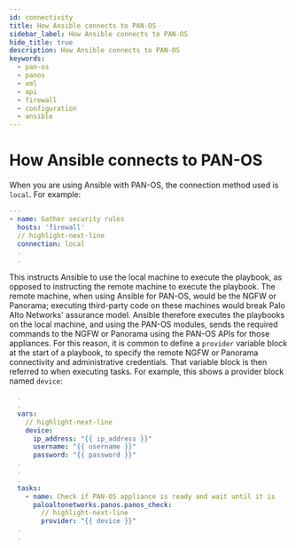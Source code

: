 ```yaml
---
id: connectivity
title: How Ansible connects to PAN-OS
sidebar_label: How Ansible connects to PAN-OS
hide_title: true
description: How Ansible connects to PAN-OS
keywords:
  - pan-os
  - panos
  - xml
  - api
  - firewall
  - configuration
  - ansible
---
```


# How Ansible connects to PAN-OS

When you are using Ansible with PAN-OS, the connection method used is ```local```. For example:

```yaml
---
- name: Gather security rules
  hosts: 'firewall'
  // highlight-next-line
  connection: local
  .
  .
```

This instructs Ansible to use the local machine to execute the playbook, as opposed to instructing the remote machine to execute the playbook. The remote machine, when using Ansible for PAN-OS, would be the NGFW or Panorama; executing third-party code on these machines would break Palo Alto Networks' assurance model. Ansible therefore executes the playbooks on the local machine, and using the PAN-OS modules, sends the required commands to the NGFW or Panorama using the PAN-OS APIs for those appliances. For this reason, it is common to define a ```provider``` variable block at the start of a playbook, to specify the remote NGFW or Panorama connectivity and administrative credentials. That variable block is then referred to when executing tasks. For example, this shows a provider block named ```device```:

```yaml
  .
  .
  vars:
    // highlight-next-line
    device:
      ip_address: "{{ ip_address }}"
      username: "{{ username }}"
      password: "{{ password }}"
  .
  .
  .
  tasks:
    - name: Check if PAN-OS appliance is ready and wait until it is
      paloaltonetworks.panos.panos_check:
        // highlight-next-line
        provider: "{{ device }}"
  .
  .
```